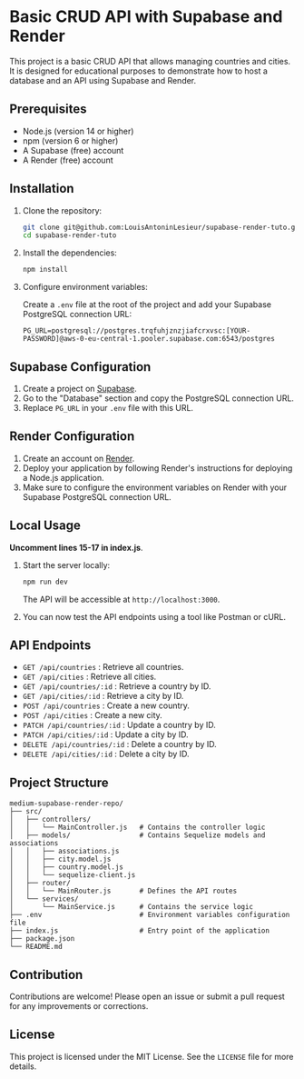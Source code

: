 # Basic CRUD API with Supabase and Render

This project is a basic CRUD API that allows managing countries and cities. It is designed for educational purposes to demonstrate how to host a database and an API using Supabase and Render.

## Prerequisites

- Node.js (version 14 or higher)
- npm (version 6 or higher)
- A Supabase (free) account
- A Render (free) account

## Installation

1. Clone the repository:

   ```bash
   git clone git@github.com:LouisAntoninLesieur/supabase-render-tuto.git
   cd supabase-render-tuto
   ```

2. Install the dependencies:

   ```bash
   npm install
   ```

3. Configure environment variables:

   Create a `.env` file at the root of the project and add your Supabase PostgreSQL connection URL:

   ```properties
   PG_URL=postgresql://postgres.trqfuhjznzjiafcrxvsc:[YOUR-PASSWORD]@aws-0-eu-central-1.pooler.supabase.com:6543/postgres
   ```

## Supabase Configuration

1. Create a project on [Supabase](https://supabase.io/).
2. Go to the "Database" section and copy the PostgreSQL connection URL.
3. Replace `PG_URL` in your `.env` file with this URL.

## Render Configuration

1. Create an account on [Render](https://render.com/).
2. Deploy your application by following Render's instructions for deploying a Node.js application.
3. Make sure to configure the environment variables on Render with your Supabase PostgreSQL connection URL.

## Local Usage

  **Uncomment lines 15-17 in index.js**.

1. Start the server locally:

   ```bash
   npm run dev
   ```

   The API will be accessible at `http://localhost:3000`.

2. You can now test the API endpoints using a tool like Postman or cURL.

## API Endpoints

- `GET /api/countries` : Retrieve all countries.
- `GET /api/cities` : Retrieve all cities.
- `GET /api/countries/:id` : Retrieve a country by ID.
- `GET /api/cities/:id` : Retrieve a city by ID.
- `POST /api/countries` : Create a new country.
- `POST /api/cities` : Create a new city.
- `PATCH /api/countries/:id` : Update a country by ID.
- `PATCH /api/cities/:id` : Update a city by ID.
- `DELETE /api/countries/:id` : Delete a country by ID.
- `DELETE /api/cities/:id` : Delete a city by ID.

## Project Structure

```shell
medium-supabase-render-repo/
├── src/
│   ├── controllers/
│   │   └── MainController.js   # Contains the controller logic
│   ├── models/                 # Contains Sequelize models and associations
│   │   ├── associations.js
│   │   ├── city.model.js
│   │   ├── country.model.js
│   │   └── sequelize-client.js
│   ├── router/
│   │   └── MainRouter.js       # Defines the API routes
│   └── services/
│       └── MainService.js      # Contains the service logic
├── .env                        # Environment variables configuration file
├── index.js                    # Entry point of the application
├── package.json
└── README.md
```

## Contribution

Contributions are welcome! Please open an issue or submit a pull request for any improvements or corrections.

## License

This project is licensed under the MIT License. See the `LICENSE` file for more details.